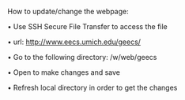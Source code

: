 How to update/change the webpage:

• Use SSH Secure File Transfer to access the file

• url: http://www.eecs.umich.edu/geecs/

• Go to the following directory: /w/web/geecs

• Open to make changes and save

• Refresh local directory in order to get the changes



